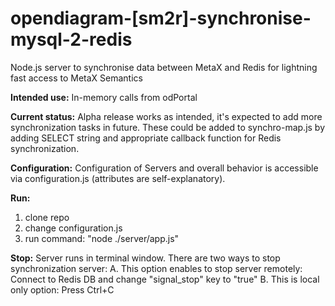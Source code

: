 # opendiagram-[sm2r]-synchronise-mysql-2-redis
Node.js server to synchronise data between MetaX and Redis for lightning fast access to MetaX Semantics

**Intended use:**
In-memory calls from odPortal

**Current status:**
Alpha release works as intended, it's expected to add more synchronization tasks in future. These could be added to synchro-map.js by adding SELECT string and appropriate callback function for Redis synchronization.

**Configuration:**
Configuration of Servers and overall behavior is accessible  via configuration.js (attributes are self-explanatory).

**Run:**
1. clone repo
2. change configuration.js
3. run command: "node ./server/app.js"

**Stop:**
Server runs in terminal window. There are two ways to stop synchronization server:
A. This option enables to stop server remotely: Connect to Redis DB and change "signal_stop" key to "true"
B. This is local only option: Press Ctrl+C 
